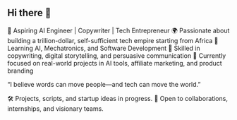 ## Hi there 👋

🚀 Aspiring AI Engineer | Copywriter | Tech Entrepreneur
🌍 Passionate about building a trillion-dollar, self-sufficient tech empire starting from Africa
🤖 Learning AI, Mechatronics, and Software Development
📣 Skilled in copywriting, digital storytelling, and persuasive communication
🎯 Currently focused on real-world projects in AI tools, affiliate marketing, and product branding

“I believe words can move people—and tech can move the world.”

🛠 Projects, scripts, and startup ideas in progress.
📩 Open to collaborations, internships, and visionary teams.
